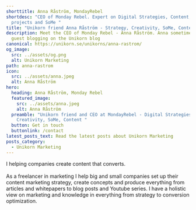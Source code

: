 ```yaml
---
shorttitle: Anna Råström, MondayRebel
shortdesc: "CEO of Monday Rebel. Expert on Digital Strategies, Content, Creative
  projects and SoMe "
title: "Unikorn friend Anna Råström - Strategy, Creativity, SoMe, Content "
description: Meet the CEO of Monday Rebel - Anna Råström. Anna sometimes do some
  guest blogging on the Unikorn blog
canonical: https://unikorn.se/unikorns/anna-rastrom/
og_image:
  src: ../assets/og.png
  alt: Unikorn Marketing
path: anna-rastrom
icon:
  src: ../assets/anna.jpeg
  alt: Anna Råström
hero:
  heading: Anna Råström, Monday Rebel
  featured_image:
    src: ../assets/anna.jpeg
    alt: Anna Råström
  preamble: "Unikorn friend and CEO at MondayRebel - Digital Strategies,
    Creativity, SoMe, Content "
  button: Get in touch
  buttonlink: /contact
latest_posts_text: Read the latest posts about Unikorn Marketing
posts_category:
  - Unikorn Marketing
---
```

I helping companies create content that converts.\
\
As a freelancer in marketing I help big and small companies set up their content marketing strategy, create concepts and produce everything from articles and whitepapers to blog posts and Youtube series. I have a holistic view on marketing and knowledge in everything from strategy to conversion optimization.